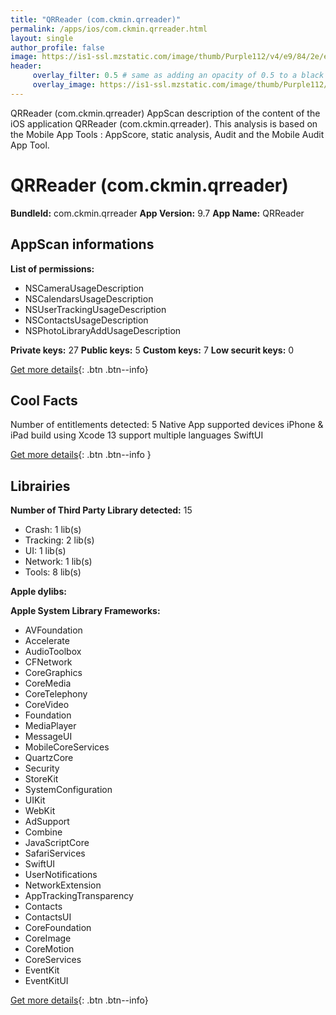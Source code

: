 ```yaml
---
title: "QRReader (com.ckmin.qrreader)"
permalink: /apps/ios/com.ckmin.qrreader.html
layout: single
author_profile: false
image: https://is1-ssl.mzstatic.com/image/thumb/Purple112/v4/e9/84/2e/e9842ea6-8650-fc4d-5bed-8823c50eb0ac/AppIcon-1x_U007emarketing-0-10-0-85-220.png/512x512bb.jpg
header: 
     overlay_filter: 0.5 # same as adding an opacity of 0.5 to a black background
     overlay_image: https://is1-ssl.mzstatic.com/image/thumb/Purple112/v4/e9/84/2e/e9842ea6-8650-fc4d-5bed-8823c50eb0ac/AppIcon-1x_U007emarketing-0-10-0-85-220.png/512x512bb.jpg
---
```

QRReader (com.ckmin.qrreader) AppScan description of the content of the iOS application QRReader (com.ckmin.qrreader). This analysis is based on the Mobile App Tools : AppScore, static analysis, Audit and the Mobile Audit App Tool.

# QRReader (com.ckmin.qrreader)

**BundleId:** com.ckmin.qrreader
**App Version:** 9.7
**App Name:** QRReader


## AppScan informations 

**List of permissions:** 
- NSCameraUsageDescription
- NSCalendarsUsageDescription
- NSUserTrackingUsageDescription
- NSContactsUsageDescription
- NSPhotoLibraryAddUsageDescription
  
  
**Private keys:** 27
**Public keys:** 5
**Custom keys:** 7
**Low securit keys:** 0
  
[Get more details](/pricing.html){: .btn .btn--info}

## Cool Facts

Number of entitlements detected: 5
Native App
supported devices iPhone & iPad
build using Xcode 13
support multiple languages
SwiftUI
  
[Get more details](/pricing.html){: .btn .btn--info }

## Librairies 
**Number of Third Party Library detected:** 15
- Crash: 1 lib(s)
- Tracking: 2 lib(s)
- UI: 1 lib(s)
- Network: 1 lib(s)
- Tools: 8 lib(s)


**Apple dylibs:**


**Apple System Library Frameworks:**
- AVFoundation
- Accelerate
- AudioToolbox
- CFNetwork
- CoreGraphics
- CoreMedia
- CoreTelephony
- CoreVideo
- Foundation
- MediaPlayer
- MessageUI
- MobileCoreServices
- QuartzCore
- Security
- StoreKit
- SystemConfiguration
- UIKit
- WebKit
- AdSupport
- Combine
- JavaScriptCore
- SafariServices
- SwiftUI
- UserNotifications
- NetworkExtension
- AppTrackingTransparency
- Contacts
- ContactsUI
- CoreFoundation
- CoreImage
- CoreMotion
- CoreServices
- EventKit
- EventKitUI


  
[Get more details](/pricing.html){: .btn .btn--info}

